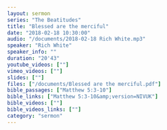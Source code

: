 ```yaml
---
layout: sermon
series: "The Beatitudes"
title: "Blessed are the merciful"
date: "2018-02-18 10:30:00"
audio: "/documents/2018-02-18 Rich White.mp3"
speaker: "Rich White"
speaker_info: ""
duration: "20'43"
youtube_videos: [""]
vimeo_videos: [""]
slides: [""]
files: ["/documents/Blessed are the merciful.pdf"]
bible_passages: ["Matthew 5:3-10"]
bible_links: ["Matthew 5:3-10&amp;version=NIVUK"]
bible_videos: [""]
bible_videos_links: [""]
category: "sermon"
---
```

